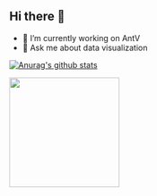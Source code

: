 ## Hi there 👋

<!--
**Aarebecca/Aarebecca** is a ✨ _special_ ✨ repository because its `README.md` (this file) appears on your GitHub profile.

Here are some ideas to get you started:

- 🔭 I’m currently working on ...
- 🌱 I’m currently learning ...
- 👯 I’m looking to collaborate on ...
- 🤔 I’m looking for help with ...
- 💬 Ask me about ...
- 📫 How to reach me: ...
- 😄 Pronouns: ...
- ⚡ Fun fact: ...
-->

- 🔭 I’m currently working on AntV
- 💬 Ask me about data visualization

 [![Anurag's github stats](https://github-readme-stats.vercel.app/api?username=aarebecca&theme=dracula&hide=commits)](https://github.com/anuraghazra/github-readme-stats)

<img src="https://bubkoo-server.vercel.app/365dots" height="196"/>